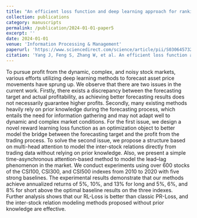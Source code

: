 ```yaml
---
title: "An efficient loss function and deep learning approach for ranking stock returns in the absence of prior knowledge"
collection: publications
category: manuscripts
permalink: /publication/2024-01-01-paper5
excerpt: ''
date: 2024-01-01
venue: 'Information Processing & Management'
paperurl: 'https://www.sciencedirect.com/science/article/pii/S0306457323003163'
citation: 'Yang J, Feng S, Zhang W, et al. An efficient loss function and deep learning approach for ranking stock returns in the absence of prior knowledge[J]. Information Processing & Management, 2024, 61(1): 103579.'
---
```


To pursue profit from the dynamic, complex, and noisy stock markets, various efforts utilizing deep learning methods to forecast asset price movements have sprung up. We observe that there are two issues in the current work. Firstly, there exists a discrepancy between the forecasting target and actual profitability, as achieving better forecasting results does not necessarily guarantee higher profits. Secondly, many existing methods heavily rely on prior knowledge during the forecasting process, which entails the need for information gathering and may not adapt well to dynamic and complex market conditions. For the first issue, we design a novel reward learning loss function as an optimization object to better model the bridge between the forecasting target and the profit from the trading process. To solve the second issue, we propose a structure based on multi-head attention to model the inter-stock relations directly from trading data without relying on prior knowledge. Also, we present a simple time-asynchronous attention-based method to model the lead–lag phenomenon in the market. We conduct experiments using over 600 stocks of the CSI100, CSI300, and CSI500 indexes from 2010 to 2020 with five strong baselines. The experimental results demonstrate that our methods achieve annualized returns of 5%, 10%, and 13% for long and 5%, 6%, and 8% for short above the optimal baseline results on the three indexes. Further analysis shows that our RL-Loss is better than classic PR-Loss, and the inter-stock relation modeling methods proposed without prior knowledge are effective.